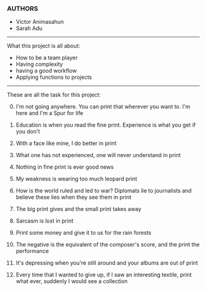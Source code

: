 ### AUTHORS
* Victor Animasahun
* Sarah Adu
---
What this project is all about:
* How to be a team player
* Having complexity
* having a good workflow
* Applying functions to projects
---
These are all the task for this project:

0. I'm not going anywhere. You can print that wherever you want to. I'm here and I'm a Spur for life

1. Education is when you read the fine print. Experience is what you get if you don't

2. With a face like mine, I do better in print

3. What one has not experienced, one will never understand in print

4. Nothing in fine print is ever good news

5. My weakness is wearing too much leopard print

6. How is the world ruled and led to war? Diplomats lie to journalists and believe these lies when they see them in print
7. The big print gives and the small print takes away

8. Sarcasm is lost in print

9. Print some money and give it to us for the rain forests

10. The negative is the equivalent of the composer's score, and the print the performance

11. It's depressing when you're still around and your albums are out of print

12. Every time that I wanted to give up, if I saw an interesting textile, print what ever, suddenly I would see a collection


